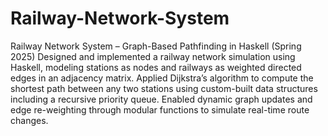 # Railway-Network-System
Railway Network System – Graph-Based Pathfinding in Haskell (Spring 2025)
Designed and implemented a railway network simulation using Haskell, modeling stations as nodes and railways as weighted directed edges in an adjacency matrix. Applied Dijkstra’s algorithm to compute the shortest path between any two stations using custom-built data structures including a recursive priority queue. Enabled dynamic graph updates and edge re-weighting through modular functions to simulate real-time route changes.
